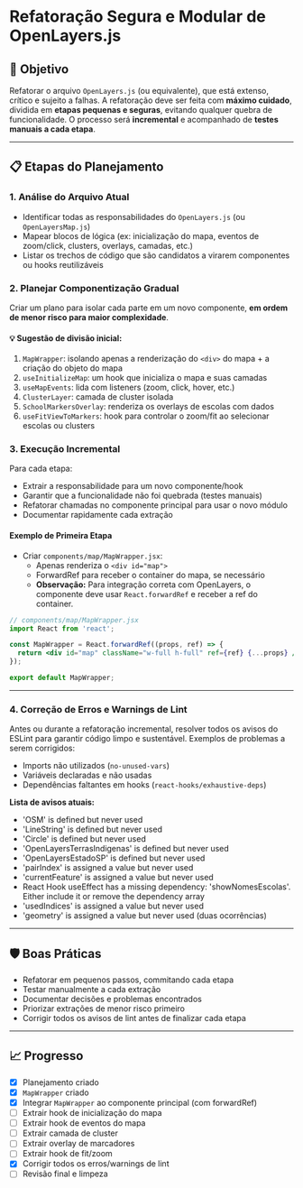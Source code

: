 # Refatoração Segura e Modular de OpenLayers.js

## 🎯 Objetivo
Refatorar o arquivo `OpenLayers.js` (ou equivalente), que está extenso, crítico e sujeito a falhas. A refatoração deve ser feita com **máximo cuidado**, dividida em **etapas pequenas e seguras**, evitando qualquer quebra de funcionalidade. O processo será **incremental** e acompanhado de **testes manuais a cada etapa**.

---

## 📋 Etapas do Planejamento

### 1. **Análise do Arquivo Atual**
- Identificar todas as responsabilidades do `OpenLayers.js` (ou `OpenLayersMap.js`)
- Mapear blocos de lógica (ex: inicialização do mapa, eventos de zoom/click, clusters, overlays, camadas, etc.)
- Listar os trechos de código que são candidatos a virarem componentes ou hooks reutilizáveis

### 2. **Planejar Componentização Gradual**
Criar um plano para isolar cada parte em um novo componente, **em ordem de menor risco para maior complexidade**.

#### 💡 Sugestão de divisão inicial:
1. `MapWrapper`: isolando apenas a renderização do `<div>` do mapa + a criação do objeto do mapa
2. `useInitializeMap`: um hook que inicializa o mapa e suas camadas
3. `useMapEvents`: lida com listeners (zoom, click, hover, etc.)
4. `ClusterLayer`: camada de cluster isolada
5. `SchoolMarkersOverlay`: renderiza os overlays de escolas com dados
6. `useFitViewToMarkers`: hook para controlar o zoom/fit ao selecionar escolas ou clusters

### 3. **Execução Incremental**
Para cada etapa:
- Extrair a responsabilidade para um novo componente/hook
- Garantir que a funcionalidade não foi quebrada (testes manuais)
- Refatorar chamadas no componente principal para usar o novo módulo
- Documentar rapidamente cada extração

#### Exemplo de Primeira Etapa
- Criar `components/map/MapWrapper.jsx`:
  - Apenas renderiza o `<div id="map">`
  - ForwardRef para receber o container do mapa, se necessário
  - **Observação:** Para integração correta com OpenLayers, o componente deve usar `React.forwardRef` e receber a ref do container.

```jsx
// components/map/MapWrapper.jsx
import React from 'react';

const MapWrapper = React.forwardRef((props, ref) => {
  return <div id="map" className="w-full h-full" ref={ref} {...props} />;
});

export default MapWrapper;
```

---

### 4. **Correção de Erros e Warnings de Lint**
Antes ou durante a refatoração incremental, resolver todos os avisos do ESLint para garantir código limpo e sustentável. Exemplos de problemas a serem corrigidos:
- Imports não utilizados (`no-unused-vars`)
- Variáveis declaradas e não usadas
- Dependências faltantes em hooks (`react-hooks/exhaustive-deps`)

**Lista de avisos atuais:**
- 'OSM' is defined but never used
- 'LineString' is defined but never used
- 'Circle' is defined but never used
- 'OpenLayersTerrasIndigenas' is defined but never used
- 'OpenLayersEstadoSP' is defined but never used
- 'pairIndex' is assigned a value but never used
- 'currentFeature' is assigned a value but never used
- React Hook useEffect has a missing dependency: 'showNomesEscolas'. Either include it or remove the dependency array
- 'usedIndices' is assigned a value but never used
- 'geometry' is assigned a value but never used (duas ocorrências)

---

## 🛡️ Boas Práticas
- Refatorar em pequenos passos, commitando cada etapa
- Testar manualmente a cada extração
- Documentar decisões e problemas encontrados
- Priorizar extrações de menor risco primeiro
- Corrigir todos os avisos de lint antes de finalizar cada etapa

---

## 📈 Progresso
- [x] Planejamento criado
- [x] `MapWrapper` criado
- [x] Integrar `MapWrapper` ao componente principal (com forwardRef)
- [ ] Extrair hook de inicialização do mapa
- [ ] Extrair hook de eventos do mapa
- [ ] Extrair camada de cluster
- [ ] Extrair overlay de marcadores
- [ ] Extrair hook de fit/zoom
- [x] Corrigir todos os erros/warnings de lint
- [ ] Revisão final e limpeza 